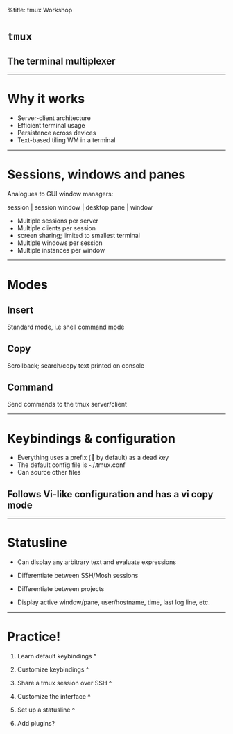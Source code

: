 %title: tmux Workshop

# `tmux`

## The terminal multiplexer

------

# Why it works

 * Server-client architecture
 * Efficient terminal usage
 * Persistence across devices
 * Text-based tiling WM in a terminal

------

# Sessions, windows and panes

Analogues to GUI window managers:

 session | session
  window | desktop
   pane  | window

 * Multiple sessions per server
 * Multiple clients per session
  * screen sharing; limited to smallest terminal
 * Multiple windows per session
 * Multiple instances per window

------

# Modes

## Insert
Standard mode, i.e shell command mode

## Copy
Scrollback; search/copy text printed on console

## Command
Send commands to the tmux server/client

------

# Keybindings & configuration

 * Everything uses a prefix (\ by default) as a dead key
 * The default config file is ~/.tmux.conf
  * Can source other files


## Follows Vi-like configuration and has a vi copy mode

------

# Statusline

 * Can display any arbitrary text and evaluate expressions
  * Differentiate between SSH/Mosh sessions
  * Differentiate between projects

 * Display active window/pane, user/hostname, time, last log line, etc.

------

# Practice!

1. Learn default keybindings
^

2. Customize keybindings
^

3. Share a tmux session over SSH
^

4. Customize the interface
^

5. Set up a statusline
^

6. Add plugins?
